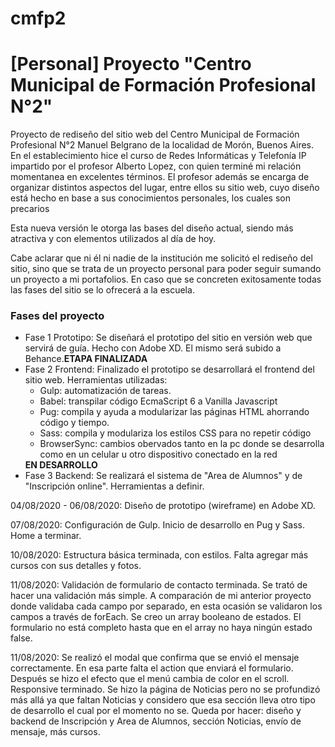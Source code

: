 # cmfp2

<h1>[Personal] Proyecto "Centro Municipal de Formación Profesional N°2"</h1>
<p> Proyecto de rediseño del sitio web del Centro Municipal de Formación Profesional N°2 Manuel Belgrano de la localidad de Morón, Buenos Aires. En el establecimiento 
hice el curso de Redes Informáticas y Telefonía IP impartido por el profesor Alberto Lopez, con quien terminé mi relación momentanea en excelentes términos. 
El profesor además se encarga de organizar distintos aspectos del lugar, entre ellos su sitio web, cuyo diseño está hecho en base a sus conocimientos personales, 
los cuales son precarios</p>
<p>Esta nueva versión le otorga las bases del diseño actual, siendo más atractiva y con elementos utilizados al día de hoy.</p>
<p>Cabe aclarar que ni él ni nadie de la institución me solicitó el rediseño del sitio, sino que se trata de un proyecto personal para poder seguir sumando un proyecto
a mi portafolios. En caso que se concreten exitosamente todas las fases del sitio se lo ofrecerá a la escuela.</p>

<h3>Fases del proyecto</h3>
<ul>
  <li>Fase 1 Prototipo: Se diseñará el prototipo del sitio en versión web que servirá de guía. Hecho con Adobe XD. El mismo será subido a Behance.<b>ETAPA FINALIZADA</b></li>
  <li>Fase 2 Frontend: Finalizado el prototipo se desarrollará el frontend del sitio web. Herramientas utilizadas:
  <ul>
    <li>Gulp: automatización de tareas.</li>
    <li>Babel: transpilar código EcmaScript 6 a Vanilla Javascript</li>
    <li>Pug: compila y ayuda a modularizar las páginas HTML ahorrando código y tiempo.</li>
    <li>Sass: compila y modulariza los estilos CSS para no repetir código</li>
    <li>BrowserSync: cambios obervados tanto en la pc donde se desarrolla como en un celular u otro dispositivo conectado en la red</li></ul><b>EN DESARROLLO</b></li>
   <li>Fase 3 Backend: Se realizará el sistema de "Area de Alumnos" y de "Inscripción online". Herramientas a definir.</li>
   </ul>
  
  <p>04/08/2020 - 06/08/2020: Diseño de prototipo (wireframe) en Adobe XD.</p>
  <p>07/08/2020: Configuración de Gulp. Inicio de desarrollo en Pug y Sass. Home a terminar.</p>
  <p>10/08/2020: Estructura básica terminada, con estilos. Falta agregar más cursos con sus detalles y fotos.</p>
  <p>11/08/2020: Validación de formulario de contacto terminada. Se trató de hacer una validación más simple. A comparación de mi anterior proyecto donde validaba cada campo por separado, en esta ocasión se validaron los campos a través de forEach. Se creo un array booleano de estados. El formulario no está completo hasta que en el array no haya ningún estado false.</p>
  <p>11/08/2020: Se realizó el modal que confirma que se envió el mensaje correctamente. En esa parte falta el action que enviará el formulario. Después se hizo el efecto que el menú cambia de color en el scroll. Responsive terminado. Se hizo la página de Noticias pero no se profundizó más allá ya que faltan Noticias y considero que esa sección lleva otro tipo de desarrollo el cual por el momento no se. Queda por hacer: diseño y backend de Inscripción y Area de Alumnos, sección Noticias, envío de mensaje, más cursos.</p>

